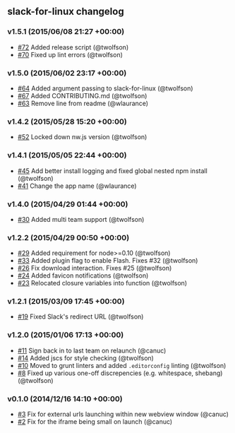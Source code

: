 ## slack-for-linux changelog

### v1.5.1 (2015/06/08 21:27 +00:00)
- [#72](https://github.com/slack-for-linux/slack-for-linux/pull/72) Added release script (@twolfson)
- [#70](https://github.com/slack-for-linux/slack-for-linux/pull/70) Fixed up lint errors (@twolfson)

### v1.5.0 (2015/06/02 23:17 +00:00)
- [#64](https://github.com/slack-for-linux/slack-for-linux/pull/64) Added argument passing to slack-for-linux (@twolfson)
- [#67](https://github.com/slack-for-linux/slack-for-linux/pull/67) Added CONTRIBUTING.md (@twolfson)
- [#63](https://github.com/slack-for-linux/slack-for-linux/pull/63) Remove line from readme (@wlaurance)

### v1.4.2 (2015/05/28 15:20 +00:00)
- [#52](https://github.com/slack-for-linux/slack-for-linux/pull/52) Locked down nw.js version (@twolfson)

### v1.4.1 (2015/05/05 22:44 +00:00)
- [#45](https://github.com/slack-for-linux/slack-for-linux/pull/45) Add better install logging and fixed global nested npm install (@twolfson)
- [#41](https://github.com/slack-for-linux/slack-for-linux/pull/41) Change the app name (@wlaurance)

### v1.4.0 (2015/04/29 01:44 +00:00)
- [#30](https://github.com/slack-for-linux/slack-for-linux/pull/30) Added multi team support (@twolfson)

### v1.2.2 (2015/04/29 00:50 +00:00)
- [#29](https://github.com/slack-for-linux/slack-for-linux/pull/29) Added requirement for node>=0.10 (@twolfson)
- [#33](https://github.com/slack-for-linux/slack-for-linux/pull/33) Added plugin flag to enable Flash. Fixes #32 (@twolfson)
- [#26](https://github.com/slack-for-linux/slack-for-linux/pull/26) Fix download interaction. Fixes #25 (@twolfson)
- [#24](https://github.com/slack-for-linux/slack-for-linux/pull/24) Added favicon notifications (@twolfson)
- [#23](https://github.com/slack-for-linux/slack-for-linux/pull/23) Relocated closure variables into function (@twolfson)

### v1.2.1 (2015/03/09 17:45 +00:00)
- [#19](https://github.com/slack-for-linux/slack-for-linux/pull/19) Fixed Slack's redirect URL (@twolfson)

### v1.2.0 (2015/01/06 17:13 +00:00)
- [#11](https://github.com/slack-for-linux/slack-for-linux/pull/11) Sign back in to last team on relaunch (@canuc)
- [#14](https://github.com/slack-for-linux/slack-for-linux/pull/14) Added jscs for style checking (@twolfson)
- [#10](https://github.com/slack-for-linux/slack-for-linux/pull/10) Moved to grunt linters and added `.editorconfig` linting (@twolfson)
- [#8](https://github.com/slack-for-linux/slack-for-linux/pull/8) Fixed up various one-off discrepencies (e.g. whitespace, shebang) (@twolfson)

### v0.1.0 (2014/12/16 14:10 +00:00)
- [#3](https://github.com/slack-for-linux/slack-for-linux/pull/3) Fix for external urls launching within new webview window (@canuc)
- [#2](https://github.com/slack-for-linux/slack-for-linux/pull/2) Fix for the iframe being small on launch (@canuc)